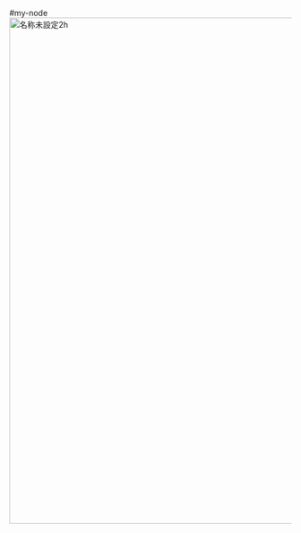 #my-node
<img width="904" alt="名称未設定2h" src="https://user-images.githubusercontent.com/96198088/178055242-b6764657-43c4-4004-ad89-e56abb7e33e6.png">
